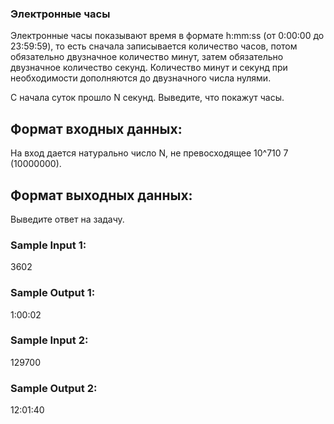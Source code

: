 ### Электронные часы

Электронные часы показывают время в формате h:mm:ss (от 0:00:00 до 23:59:59), то есть сначала записывается количество часов, потом обязательно двузначное количество минут, затем обязательно двузначное количество секунд. Количество минут и секунд при необходимости дополняются до двузначного числа нулями.

С начала суток прошло N секунд. Выведите, что покажут часы.

## Формат входных данных:

На вход дается натурально число N, не превосходящее 10^710 
7
  (10000000).

## Формат выходных данных:

Выведите ответ на задачу.

### Sample Input 1:

3602
### Sample Output 1:

1:00:02
### Sample Input 2:

129700
### Sample Output 2:

12:01:40
